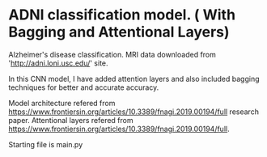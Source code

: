 # ADNI classification model. ( With Bagging and Attentional Layers)

Alzheimer's disease classification. MRI data downloaded  from 'http://adni.loni.usc.edu/' site. 

In this CNN model, I have added attention layers and also included bagging techniques for better and accurate accuracy.

Model architecture refered from https://www.frontiersin.org/articles/10.3389/fnagi.2019.00194/full research paper.
Attentional layers refered from https://www.frontiersin.org/articles/10.3389/fnagi.2019.00194/full.


Starting file is main.py
